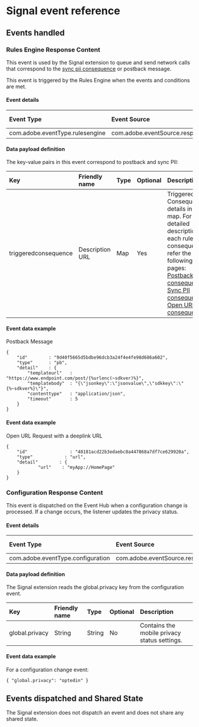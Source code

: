 # Signal event reference

## Events handled

### Rules Engine Response Content

This event is used by the Signal extension to queue and send network calls that correspond to the [sync pii consequence](https://aep-sdks.gitbook.io/docs/using-mobile-extensions/mobile-core/rules-engine/rules-engine-consequence-details#sync-pii-consequence) or postback message.

This event is triggered by the Rules Engine when the events and conditions are met.

#### Event details

| **Event Type** | **Event Source** | **Paired** | **Paired Event** |
| :--- | :--- | :--- | :--- |
| com.adobe.eventType.rulesengine | com.adobe.eventSource.responseContent | No | - |

#### Data payload definition

The key-value pairs in this event correspond to postback and sync PII:

| Key | Friendly name | Type | Optional | Description |
| :--- | :--- | :--- | :--- | :--- |
| triggeredconsequence | Description URL | Map | Yes | Triggered Consequence details in the map.    For the detailed description of each rule consequence refer the following pages:  [Postback consequence](https://aep-sdks.gitbook.io/docs/using-mobile-extensions/mobile-core/rules-engine/rules-engine-consequence-details#postback-consequence) [Sync PII consequence](https://aep-sdks.gitbook.io/docs/using-mobile-extensions/mobile-core/rules-engine/rules-engine-consequence-details#sync-pii-consequence) [Open URL consequence](https://aep-sdks.gitbook.io/docs/using-mobile-extensions/mobile-core/rules-engine/rules-engine-consequence-details#open-url-consequence) |

#### Event data example

Postback Message

```text
{
    "id"        : "9d40f5665d5bdbe96dcb3a24f4e4fe98d686a602",
    "type"      : "pb",
    "detail"    : {
        "templateurl"   : "https://www.endpoint.com/post/{%urlenc(~sdkver)%}",
        "templatebody"  : "{\"jsonkey\":\"jsonvalue\",\"sdkkey\":\"{%~sdkver%}\"}",
        "contenttype"   : "application/json",
        "timeout"       : 5
    }
}
```

#### Event data example

Open URL Request with a deeplink URL

```text
{
    "id"                : "48181acd22b3edaebc8a447868a7df7ce629920a",
    "type"            : "url",
    "detail"        : {
            "url"    : "myApp://HomePage"
    }
}
```

### Configuration Response Content

This event is dispatched on the Event Hub when a configuration change is processed. If a change occurs, the listener updates the privacy status.

#### Event details

| **Event Type** | **Event Source** | **Paired** | **Paired Event** |
| :--- | :--- | :--- | :--- |
| com.adobe.eventType.configuration | com.adobe.eventSource.responseContent | No | N/A |

#### Data payload definition

The Signal extension reads the global.privacy key from the configuration event.

| Key | Friendly name | Type | Optional | Description |
| :--- | :--- | :--- | :--- | :--- |
| global.privacy | String | String | No | Contains the mobile privacy status settings. |

#### Event data example

For a configuration change event:

```text
{ "global.privacy": "optedin" }
```

## Events dispatched and Shared State

The Signal extension does not dispatch an event and does not share any shared state.

